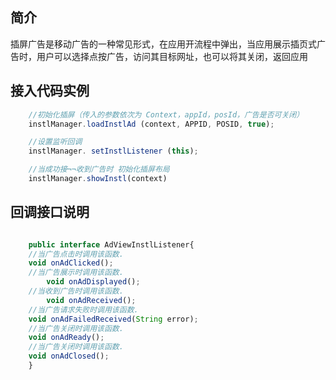 ## 简介

  插屏广告是移动广告的一种常见形式，在应用开流程中弹出，当应用展示插页式广告时，用户可以选择点按广告，访问其目标网址，也可以将其关闭，返回应用
  
## 接入代码实例
```javascript
    //初始化插屏（传入的参数依次为 Context，appId，posId，广告是否可关闭）
    instlManager.loadInstlAd (context, APPID, POSID, true);

    //设置监听回调	 
    instlManager. setInstlListener (this);

    //当成功接¬¬收到广告时 初始化插屏布局
    instlManager.showInstl(context)

```

## 回调接口说明
```javascript

    public interface AdViewInstlListener{
	//当广告点击时调用该函数. 
   	void onAdClicked();
	//当广告展示时调用该函数. 
    	void onAdDisplayed();
	//当收到广告时调用该函数. 
    	void onAdReceived();
	//当广告请求失败时调用该函数. 
	void onAdFailedReceived(String error);
	//当广告关闭时调用该函数. 
	void onAdReady();
	//当广告关闭时调用该函数. 
	void onAdClosed();
    }

```

